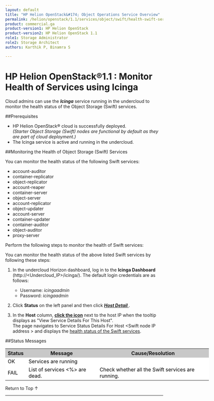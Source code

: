 ```yaml
---
layout: default
title: "HP Helion OpenStack&#174; Object Operations Service Overview"
permalink: /helion/openstack/1.1/services/object/swift/health-swift-services/
product: commercial.ga
product-version1: HP Helion OpenStack
product-version2: HP Helion OpenStack 1.1
role1: Storage Administrator
role2: Storage Architect
authors: Karthik P, Binamra S

---
```

<!--UNDER REVISION-->

<script>

function PageRefresh {
onLoad="window.refresh"
}

PageRefresh();

</script>

<!--
<p style="font-size: small;"> <a href="/helion/openstack/1.1/services/object/overview/">&#9664; PREV</a> | <a href="/helion/openstack/1.1/services/overview/">&#9650; UP</a> | <a href=" /helion/openstack/1.1/services/swift/deployment/"> NEXT &#9654</a> </p>-->


# HP Helion OpenStack&#174;1.1 : Monitor Health of Services using Icinga 
Cloud admins can use the ***Icinga*** service running in the undercloud to monitor the health status of the Object Storage (Swift) services. 

##Prerequisites

* HP Helion OpenStack&#174; cloud is successfully deployed.<br>*(Starter Object Storage (Swift) nodes are functional by default as they are part of cloud deployment.)*
* The Icinga service is active and running in the undercloud.

##Monitoring the Health of Object Storage (Swift) Services

You can monitor the health status of the following Swift services:

* account-auditor
* container-replicator
* object-replicator
* account-reaper
* container-server
* object-server
* account-replicator
* object-updater
* account-server
* container-updater
* container-auditor
* object-auditor
* proxy-server

Perform the following steps to monitor the health of Swift services:

 You can monitor the health status of the above listed  Swift services by following these steps:

1. In the undercloud Horizon dashboard, log in to the **Icinga Dashboard** (http://&lt;Undercloud_IP&gt;/icinga/). The default login credentials are as follows:
		
	* Username: *icingaadmin*
	* Password: *icingaadmin*  

2. Click **Status** on the left panel and then click <a href="javascript:window.open('/content/documentation/media/icinga_host-details.png','_blank','toolbar=no,menubar=no,resizable=yes,scrollbars=yes')"><b><i>Host Detail</i> </b><!---(opens in a new window)---></a>.


3. In the **Host** column,  <a href="javascript:window.open('/content/documentation/media/swift_icinga_view-details.png','_blank','toolbar=no,menubar=no,resizable=yes,scrollbars=yes')"><b>click the icon<!-- </b> (opens in a new window)--></b></a> next to the host IP when the tooltip displays as "View Service Details For This Host". <br> 
The page navigates to Service Status Details For Host &lt;Swift node IP address &gt; and displays the</b>  <a href="javascript:window.open('/content/documentation/media/swift_icinga-health-status.png','_blank','toolbar=no,menubar=no,resizable=yes,scrollbars=yes')">health status  of the Swift services<!---(opens in a new window)---></a>.
<!--
4. Click the Swift node IP address to open the <a href="javascript:window.open('/content/documentation/media/swift_icinga-swift-services.png','_blank','toolbar=no,menubar=no,resizable=yes,scrollbars=yes')"><b>Service Status Details For Host &lt;Swift node IP address </b> <!---(opens in a new window)---></a><!-- to view the health status of the selected Swift node.--->

##Status Messages

<table style="text-align: left; vertical-align: top; width:650px;">
<tr style="background-color: #C8C8C8;">
	<th>Status</th>
	<th><center>Message</center></th>
    <th><center>Cause/Resolution</center></th>
</tr>
<tr style="background-color: white; color: black;">
	<td>OK</td>
	<td>Services are running</td>
    <td></td>
</tr>
<tr style="background-color: white; color: black;">
	<td>FAIL </td>
	<td>List of services &lt;%&gt; are dead.
</td>
    <td> Check whether all the Swift services are running.</td>
</tr>
</table>


<a href="#top" style="padding:14px 0px 14px 0px; text-decoration: none;"> Return to Top &#8593; </a>

----

 


































 